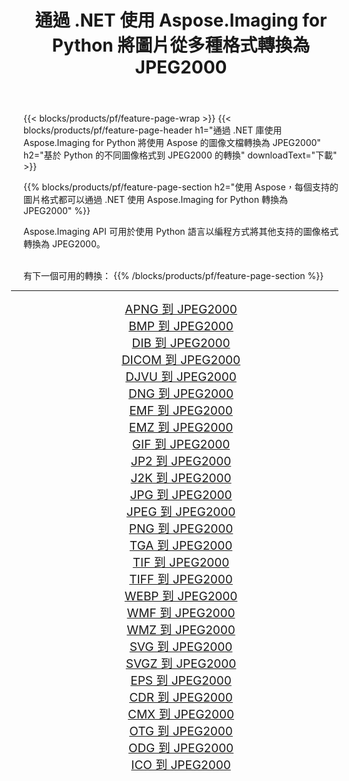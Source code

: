 ﻿---
title: 通過 .NET 使用 Aspose.Imaging for Python 將圖片從多種格式轉換為 JPEG2000 
weight: 3920
url: /zh-hant/python-net/conversion/to/jpeg2000 
lang: zh-hant
langdirlevel: 2
locales: zh-hans,ja,it,ru,de,es,fr,nl,id,lt,pl,pt,vi,tr,ko,zh-hant,ar,hi,th,sv,cs,uk,he
description: 您可以通過 .NET 庫使用 Aspose.Imaging for Python 將各種格式轉換為 JPEG2000
---

{{< blocks/products/pf/feature-page-wrap >}}
{{< blocks/products/pf/feature-page-header h1="通過 .NET 庫使用 Aspose.Imaging for Python 將使用 Aspose 的圖像文檔轉換為 JPEG2000" h2="基於 Python 的不同圖像格式到 JPEG2000 的轉換" downloadText="下載" >}}


{{% blocks/products/pf/feature-page-section  h2="使用 Aspose，每個支持的圖片格式都可以通過 .NET 使用 Aspose.Imaging for Python 轉換為 JPEG2000" %}}
<p align=justify>Aspose.Imaging API 可用於使用 Python 語言以編程方式將其他支持的圖像格式轉換為 JPEG2000。</p>
<br/>
有下一個可用的轉換：
{{% /blocks/products/pf/feature-page-section %}}
<div class="container-fluid productfamilypage bg-gray">
    <div class="convertypes bg-gray agp-content section">
        <div class="container">
		<hr style="margin-left:-20px;"/>
		<div class="row other-converters" style="gap: 10px;font-size: 19px;text-align:center;">
		    <div class='col-md-2 other-converter remove-lp remove-rp'><a href="/imaging/zh-hant/python-net/conversion/apng-to-jpeg2000" style="padding:15px;">APNG 到 JPEG2000</a></div>
<div class='col-md-2 other-converter remove-lp remove-rp'><a href="/imaging/zh-hant/python-net/conversion/bmp-to-jpeg2000" style="padding:15px;">BMP 到 JPEG2000</a></div>
<div class='col-md-2 other-converter remove-lp remove-rp'><a href="/imaging/zh-hant/python-net/conversion/dib-to-jpeg2000" style="padding:15px;">DIB 到 JPEG2000</a></div>
<div class='col-md-2 other-converter remove-lp remove-rp'><a href="/imaging/zh-hant/python-net/conversion/dicom-to-jpeg2000" style="padding:15px;">DICOM 到 JPEG2000</a></div>
<div class='col-md-2 other-converter remove-lp remove-rp'><a href="/imaging/zh-hant/python-net/conversion/djvu-to-jpeg2000" style="padding:15px;">DJVU 到 JPEG2000</a></div>
<div class='col-md-2 other-converter remove-lp remove-rp'><a href="/imaging/zh-hant/python-net/conversion/dng-to-jpeg2000" style="padding:15px;">DNG 到 JPEG2000</a></div>
<div class='col-md-2 other-converter remove-lp remove-rp'><a href="/imaging/zh-hant/python-net/conversion/emf-to-jpeg2000" style="padding:15px;">EMF 到 JPEG2000</a></div>
<div class='col-md-2 other-converter remove-lp remove-rp'><a href="/imaging/zh-hant/python-net/conversion/emz-to-jpeg2000" style="padding:15px;">EMZ 到 JPEG2000</a></div>
<div class='col-md-2 other-converter remove-lp remove-rp'><a href="/imaging/zh-hant/python-net/conversion/gif-to-jpeg2000" style="padding:15px;">GIF 到 JPEG2000</a></div>
<div class='col-md-2 other-converter remove-lp remove-rp'><a href="/imaging/zh-hant/python-net/conversion/jp2-to-jpeg2000" style="padding:15px;">JP2 到 JPEG2000</a></div>
<div class='col-md-2 other-converter remove-lp remove-rp'><a href="/imaging/zh-hant/python-net/conversion/j2k-to-jpeg2000" style="padding:15px;">J2K 到 JPEG2000</a></div>
<div class='col-md-2 other-converter remove-lp remove-rp'><a href="/imaging/zh-hant/python-net/conversion/jpg-to-jpeg2000" style="padding:15px;">JPG 到 JPEG2000</a></div>
<div class='col-md-2 other-converter remove-lp remove-rp'><a href="/imaging/zh-hant/python-net/conversion/jpeg-to-jpeg2000" style="padding:15px;">JPEG 到 JPEG2000</a></div>
<div class='col-md-2 other-converter remove-lp remove-rp'><a href="/imaging/zh-hant/python-net/conversion/png-to-jpeg2000" style="padding:15px;">PNG 到 JPEG2000</a></div>
<div class='col-md-2 other-converter remove-lp remove-rp'><a href="/imaging/zh-hant/python-net/conversion/tga-to-jpeg2000" style="padding:15px;">TGA 到 JPEG2000</a></div>
<div class='col-md-2 other-converter remove-lp remove-rp'><a href="/imaging/zh-hant/python-net/conversion/tif-to-jpeg2000" style="padding:15px;">TIF 到 JPEG2000</a></div>
<div class='col-md-2 other-converter remove-lp remove-rp'><a href="/imaging/zh-hant/python-net/conversion/tiff-to-jpeg2000" style="padding:15px;">TIFF 到 JPEG2000</a></div>
<div class='col-md-2 other-converter remove-lp remove-rp'><a href="/imaging/zh-hant/python-net/conversion/webp-to-jpeg2000" style="padding:15px;">WEBP 到 JPEG2000</a></div>
<div class='col-md-2 other-converter remove-lp remove-rp'><a href="/imaging/zh-hant/python-net/conversion/wmf-to-jpeg2000" style="padding:15px;">WMF 到 JPEG2000</a></div>
<div class='col-md-2 other-converter remove-lp remove-rp'><a href="/imaging/zh-hant/python-net/conversion/wmz-to-jpeg2000" style="padding:15px;">WMZ 到 JPEG2000</a></div>
<div class='col-md-2 other-converter remove-lp remove-rp'><a href="/imaging/zh-hant/python-net/conversion/svg-to-jpeg2000" style="padding:15px;">SVG 到 JPEG2000</a></div>
<div class='col-md-2 other-converter remove-lp remove-rp'><a href="/imaging/zh-hant/python-net/conversion/svgz-to-jpeg2000" style="padding:15px;">SVGZ 到 JPEG2000</a></div>
<div class='col-md-2 other-converter remove-lp remove-rp'><a href="/imaging/zh-hant/python-net/conversion/eps-to-jpeg2000" style="padding:15px;">EPS 到 JPEG2000</a></div>
<div class='col-md-2 other-converter remove-lp remove-rp'><a href="/imaging/zh-hant/python-net/conversion/cdr-to-jpeg2000" style="padding:15px;">CDR 到 JPEG2000</a></div>
<div class='col-md-2 other-converter remove-lp remove-rp'><a href="/imaging/zh-hant/python-net/conversion/cmx-to-jpeg2000" style="padding:15px;">CMX 到 JPEG2000</a></div>
<div class='col-md-2 other-converter remove-lp remove-rp'><a href="/imaging/zh-hant/python-net/conversion/otg-to-jpeg2000" style="padding:15px;">OTG 到 JPEG2000</a></div>
<div class='col-md-2 other-converter remove-lp remove-rp'><a href="/imaging/zh-hant/python-net/conversion/odg-to-jpeg2000" style="padding:15px;">ODG 到 JPEG2000</a></div>
<div class='col-md-2 other-converter remove-lp remove-rp'><a href="/imaging/zh-hant/python-net/conversion/ico-to-jpeg2000" style="padding:15px;">ICO 到 JPEG2000</a></div>
                </div>
        </div>
    </div>
</div>
<br/>

